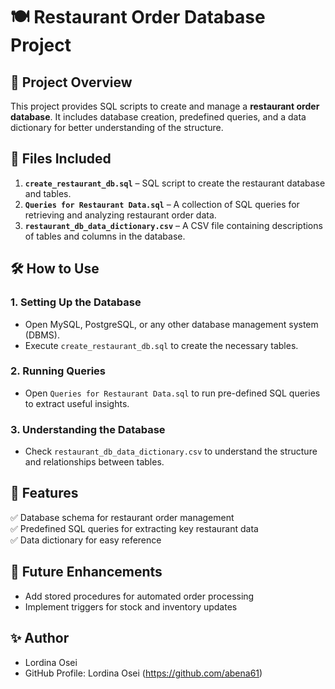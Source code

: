 # 🍽️ Restaurant Order Database Project

## 📌 Project Overview
This project provides SQL scripts to create and manage a **restaurant order database**. It includes database creation, predefined queries, and a data dictionary for better understanding of the structure.

## 📂 Files Included
1. **`create_restaurant_db.sql`** – SQL script to create the restaurant database and tables.
2. **`Queries for Restaurant Data.sql`** – A collection of SQL queries for retrieving and analyzing restaurant order data.
3. **`restaurant_db_data_dictionary.csv`** – A CSV file containing descriptions of tables and columns in the database.

## 🛠️ How to Use
### **1. Setting Up the Database**
- Open MySQL, PostgreSQL, or any other database management system (DBMS).
- Execute `create_restaurant_db.sql` to create the necessary tables.

### **2. Running Queries**
- Open `Queries for Restaurant Data.sql` to run pre-defined SQL queries to extract useful insights.

### **3. Understanding the Database**
- Check `restaurant_db_data_dictionary.csv` to understand the structure and relationships between tables.

## 🚀 Features
✅ Database schema for restaurant order management  
✅ Predefined SQL queries for extracting key restaurant data  
✅ Data dictionary for easy reference  

## 🔧 Future Enhancements
- Add stored procedures for automated order processing
- Implement triggers for stock and inventory updates


## ✨ Author
- Lordina Osei  
- GitHub Profile: Lordina Osei (https://github.com/abena61)

